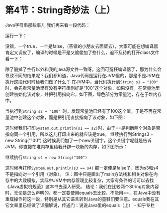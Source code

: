 # 第4节：String奇妙法（上）

Java字符串那些事儿 
我们再来看一段代码： 
 
运行一下： 
 
没错，一个true，一个是false，（答错的小朋友去面壁去），大家可能在想编译器肯定又调皮了，编译的时候是不是又偷偷加了些什么，迫不及待的打开class文件看一下： 
 
除了删掉了空行以外和我的java源文件一致呀，这回可冤枉编译器了，那为什么会导致不同的结果呢？我们都知道，Java代码是运行在JVM里的，那是不是JVM在执行这段代码时给我们做了什么？ 
在JVM中，当代码执行到`String s1 = "100"` 时，会先看常量池里有没有字符串刚好是“100”这个对象，如果没有，在常量池里创建初始化该对象，并把引用指向它，如下图，绿色部分为常量池，存在于堆内存中。 

当执行到`String s2 = "100" `时，发现常量池已经有了100这个值，于是不再在常量池中创建这个对象，而是把引用直接指向了该对象，如下图： 

这时候我们打印`System.out.println(s1 == s2)`时，由于==是判断两个对象是否指向同一个引用，所以这儿打印出来的就应该是true。 
继续执行到Strings3 = new String("100") 这时候我们加了一个new关键字，这个关键字呢就是告诉JVM，你直接在堆内存里给我开辟一块新的内存，如下图所示： 

继续执行`String s4 = new String("100")`

这时候再打印`System.out.println(s3 == s4)` 那一定便是false了，因为s3和s4不是指向对一个引用（对象）。 
注：图中只是画出了main方法栈和相关对象在内存中的大致模拟，实际中JVM中内存管理比较复杂，大家有条件的话可以去找《Java虚拟机规范》这本书去深入研究。 
结论：我们在比较两个String对象内容时，无论是怎么声明的，都一定要使用equals去比较，不能用==，在Java中没有重载操作符这一说，特别是从其它语言转到Java的童鞋们要注意。equals我在其它文章里已经做了详细解说，传送门：说说Java里的equals（上） - 知乎专栏 
